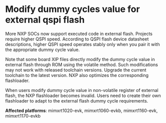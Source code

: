 # Modify dummy cycles value for external qspi flash

More NXP SOCs now support executed code in external flash. Projects require higher QSPI speed. According to QSPI flash device
datasheet descriptions, higher QSPI speed operates stably only when you pair it with the appropriate dummy cycle value.

Note that some board XIP files directly modify the dummy cycle value in external flash through ROM using the volatile method.
Such modifications may not work with released toolchain versions. Upgrade the current toolchain to the latest version. NXP
also optimizes the corresponding flashloader.

When users modify dummy cycle value in non-volatile register of external flash, the NXP flashloader becomes invalid. Users
need to create their own flashloader to adapt to the external flash dummy cycle requirements.

**Affected platforms**: mimxrt1020-evk, mimxrt1060-evkb, mimxrt1160-evk, mimxrt1170-evkb